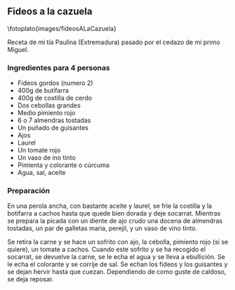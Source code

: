 ## Fideos a la cazuela

\fotoplato{images/fideosALaCazuela}

Receta de mi tía Paulina (Extremadura) pasado por el cedazo de mi primo Miguel.

### Ingredientes para 4 personas

- Fideos gordos (numero 2)
- 400g de butifarra
- 400g de costilla de cerdo
- Dos cebollas grandes
- Medio pimiento rojo
- 6 o 7  almendras tostadas
- Un puñado de guisantes
- Ajos
- Laurel
- Un tomate rojo
- Un vaso de ino tinto
- Pimienta y colorante o cúrcuma
- Agua, sal, aceite


### Preparación

En una perola ancha, con bastante aceite y laurel,
se frie la costilla y la botifarra a cachos hasta que quede bien dorada y deje socarrat.
Mientras se prepara la picada con
un diente de ajo crudo
una docena de almendras tostadas,
un par de galletas maria,
perejil,
y un vaso de vino tinto.

Se retira la carne y se hace un sofrito
con ajo, la cebolla, pimiento rojo (si se quiere), un tomate a cachos.
Cuando este sofrito y se ha recogido el socarrat,
se devuelve la carne,
se le echa el agua y se lleva a ebullición.
Se le echa el colorante y se corrije de sal.
Se echan los fideos y los guisantes y se dejan hervir hasta que cuezan.
Dependiendo de como guste de caldoso, se deja reposar.




